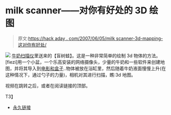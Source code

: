 # milk scanner——对你有好处的 3D 绘图

> 原文:[https://hack aday . com/2007/06/05/milk scanner-3d-mapping-这对你有好处/](https://hackaday.com/2007/06/05/milkscanner-3d-mapping-thats-good-for-you/)

![](../Images/2e6b5cca9f9e49eda0ec3d7e2d7e9415.png)
[牛奶扫描仪](http://www.instructables.com/id/E16Y5T8F22U9YWA/)里送来的【盲树蛙】。这是一种非常简单的绘制 3d 物体的方法。[fiezi]用一个小盆，一个乐高安装的网络摄像头，少量的牛奶和一些软件来创建地图，并将其导入到[电影和盒子](http://moviesandbox.com/)..物体被放在浴缸里，然后随着牛奶液面慢慢上升(在这种情况下，通过勺子的力量)，相机对其进行扫描，瞧:3d 地图。

视频在跳转之后，或者在阅读链接的顶部。

<object width="400" height="325"><param name="movie" value="http://www.youtube.com/v/XSrW-wAWZe4"><param name="wmode" value="transparent">T3】</object>

*   [永久链接](http://www.instructables.com/id/E16Y5T8F22U9YWA/)